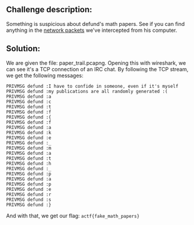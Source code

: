 ## Challenge description:
Something is suspicious about defund's math papers. See if you can find anything in the [network packets](https://github.com/TheEquus/angstromCTF2019-Writeups/blob/master/misc/paper_trail.pcapng) we've intercepted from his computer.

## Solution: 
We are given the file: paper_trail.pcapng. Opening this with wireshark, we can see it's a TCP connection of an IRC chat.
By following the TCP stream, we get the following messages:

```
PRIVMSG defund :I have to confide in someone, even if it's myself
PRIVMSG defund :my publications are all randomly generated :(
PRIVMSG defund :a
PRIVMSG defund :c
PRIVMSG defund :t
PRIVMSG defund :f
PRIVMSG defund :{
PRIVMSG defund :f
PRIVMSG defund :a
PRIVMSG defund :k
PRIVMSG defund :e
PRIVMSG defund :_
PRIVMSG defund :m
PRIVMSG defund :a
PRIVMSG defund :t
PRIVMSG defund :h
PRIVMSG defund :_
PRIVMSG defund :p
PRIVMSG defund :a
PRIVMSG defund :p
PRIVMSG defund :e
PRIVMSG defund :r
PRIVMSG defund :s
PRIVMSG defund :}
```

And with that, we get our flag: `actf{fake_math_papers}`
